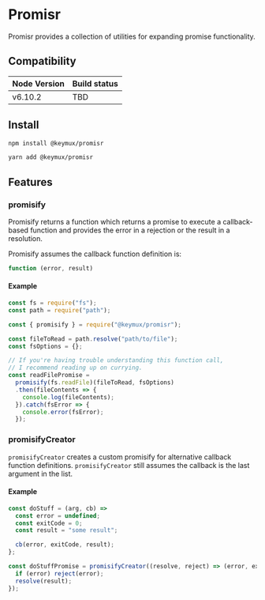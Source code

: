 # Promisr

Promisr provides a collection of utilities for expanding promise functionality.

## Compatibility

| Node Version | Build status |
| ------------ | ------------ |
| v6.10.2      | TBD          |

## Install

```bash
npm install @keymux/promisr
```

```bash
yarn add @keymux/promisr
```

## Features

### promisify

Promisify returns a function which returns a promise to execute a callback-based function and provides the error in a rejection or the result in a resolution.

Promisify assumes the callback function definition is:

```js
function (error, result)
```

#### Example

```js
const fs = require("fs");
const path = require("path");

const { promisify } = require("@keymux/promisr");

const fileToRead = path.resolve("path/to/file");
const fsOptions = {};

// If you're having trouble understanding this function call,
// I recommend reading up on currying.
const readFilePromise =
  promisify(fs.readFile)(fileToRead, fsOptions)
  .then(fileContents => {
    console.log(fileContents);
  }).catch(fsError => {
    console.error(fsError);
  });
```

### promisifyCreator

`promisifyCreator` creates a custom promisify for alternative callback function definitions. `promisifyCreator` still assumes the callback is the last argument in the list.

#### Example

```js
const doStuff = (arg, cb) =>
  const error = undefined;
  const exitCode = 0;
  const result = "some result";

  cb(error, exitCode, result);
};

const doStuffPromise = promisifyCreator((resolve, reject) => (error, exitCode, result) => {
  if (error) reject(error);
  resolve(result);
});
```
